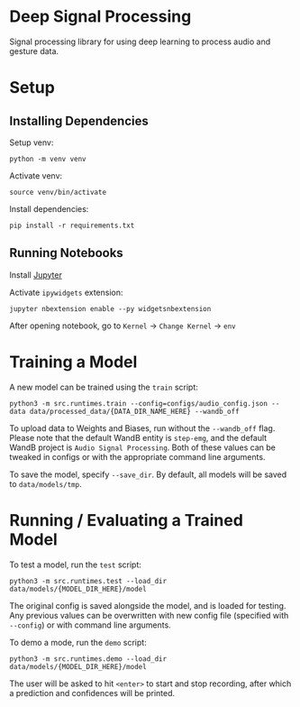 # Deep Signal Processing

Signal processing library for using deep learning to process audio and gesture data.

# Setup

## Installing Dependencies

Setup venv:

```
python -m venv venv
```

Activate venv:

```
source venv/bin/activate
```

Install dependencies:

```
pip install -r requirements.txt
```
## Running Notebooks

Install [Jupyter](https://jupyter.org/install)

Activate `ipywidgets` extension:

```
jupyter nbextension enable --py widgetsnbextension
```

After opening notebook, go to `Kernel` -> `Change Kernel` -> `env`

# Training a Model

A new model can be trained using the `train` script:

```
python3 -m src.runtimes.train --config=configs/audio_config.json --data data/processed_data/{DATA_DIR_NAME_HERE} --wandb_off
```

To upload data to Weights and Biases, run without the `--wandb_off` flag. Please note that the default WandB entity is `step-emg`, and the default WandB project is `Audio Signal Processing`. Both of these values can be tweaked in configs or with the appropriate command line arguments.

To save the model, specify `--save_dir`. By default, all models will be saved to `data/models/tmp`.

# Running / Evaluating a Trained Model

To test a model, run the `test` script:

```
python3 -m src.runtimes.test --load_dir data/models/{MODEL_DIR_HERE}/model
```

The original config is saved alongside the model, and is loaded for testing. Any previous values can be overwritten with new config file (specified with `--config`) or with command line arguments.

To demo a mode, run the `demo` script:

```
python3 -m src.runtimes.demo --load_dir data/models/{MODEL_DIR_HERE}/model
```

The user will be asked to hit `<enter>` to start and stop recording, after which a prediction and confidences will be printed.
